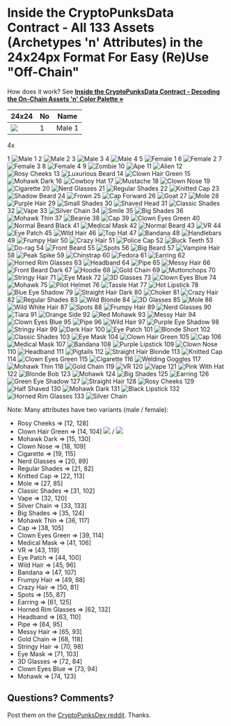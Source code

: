 #  Inside the CryptoPunksData Contract - All 133 Assets (Archetypes 'n' Attributes) in the 24x24px Format For Easy (Re)Use "Off-Chain"

How does it work? See [**Inside the CryptoPunksData Contract - Decoding the On-Chain Assets 'n' Color Palette »**](../punksdata)


| 24x24     | No   | Name |
|-----------|------|------|
| ![](i/001-male_1.png) |  1 | Male 1 || ![](i/002-male_2.png) |  2 | Male 2 || ![](i/003-male_3.png) |  3 | Male 3 || ![](i/004-male_4.png) |  4 | Male 4 || ![](i/005-female_1.png) |  5 | Female 1 || ![](i/006-female_2.png) |  6 | Female 2 || ![](i/007-female_3.png) |  7 | Female 3 || ![](i/008-female_4.png) |  8 | Female 4 || ![](i/009-zombie.png) |  9 | Zombie || ![](i/010-ape.png) |  10 | Ape || ![](i/011-alien.png) |  11 | Alien || ![](i/012-rosy_cheeks.png) |  12 | Rosy Cheeks || ![](i/013-luxurious_beard.png) |  13 | Luxurious Beard || ![](i/014-clown_hair_green.png) |  14 | Clown Hair Green || ![](i/015-mohawk_dark.png) |  15 | Mohawk Dark || ![](i/016-cowboy_hat.png) |  16 | Cowboy Hat || ![](i/017-mustache.png) |  17 | Mustache || ![](i/018-clown_nose.png) |  18 | Clown Nose || ![](i/019-cigarette.png) |  19 | Cigarette || ![](i/020-nerd_glasses.png) |  20 | Nerd Glasses || ![](i/021-regular_shades.png) |  21 | Regular Shades || ![](i/022-knitted_cap.png) |  22 | Knitted Cap || ![](i/023-shadow_beard.png) |  23 | Shadow Beard || ![](i/024-frown.png) |  24 | Frown || ![](i/025-cap_forward.png) |  25 | Cap Forward || ![](i/026-goat.png) |  26 | Goat || ![](i/027-mole.png) |  27 | Mole || ![](i/028-purple_hair.png) |  28 | Purple Hair || ![](i/029-small_shades.png) |  29 | Small Shades || ![](i/030-shaved_head.png) |  30 | Shaved Head || ![](i/031-classic_shades.png) |  31 | Classic Shades || ![](i/032-vape.png) |  32 | Vape || ![](i/033-silver_chain.png) |  33 | Silver Chain || ![](i/034-smile.png) |  34 | Smile || ![](i/035-big_shades.png) |  35 | Big Shades || ![](i/036-mohawk_thin.png) |  36 | Mohawk Thin || ![](i/037-beanie.png) |  37 | Beanie || ![](i/038-cap.png) |  38 | Cap || ![](i/039-clown_eyes_green.png) |  39 | Clown Eyes Green || ![](i/040-normal_beard_black.png) |  40 | Normal Beard Black || ![](i/041-medical_mask.png) |  41 | Medical Mask || ![](i/042-normal_beard.png) |  42 | Normal Beard || ![](i/043-vr.png) |  43 | VR || ![](i/044-eye_patch.png) |  44 | Eye Patch || ![](i/045-wild_hair.png) |  45 | Wild Hair || ![](i/046-top_hat.png) |  46 | Top Hat || ![](i/047-bandana.png) |  47 | Bandana || ![](i/048-handlebars.png) |  48 | Handlebars || ![](i/049-frumpy_hair.png) |  49 | Frumpy Hair || ![](i/050-crazy_hair.png) |  50 | Crazy Hair || ![](i/051-police_cap.png) |  51 | Police Cap || ![](i/052-buck_teeth.png) |  52 | Buck Teeth || ![](i/053-do-rag.png) |  53 | Do-rag || ![](i/054-front_beard.png) |  54 | Front Beard || ![](i/055-spots.png) |  55 | Spots || ![](i/056-big_beard.png) |  56 | Big Beard || ![](i/057-vampire_hair.png) |  57 | Vampire Hair || ![](i/058-peak_spike.png) |  58 | Peak Spike || ![](i/059-chinstrap.png) |  59 | Chinstrap || ![](i/060-fedora.png) |  60 | Fedora || ![](i/061-earring.png) |  61 | Earring || ![](i/062-horned_rim_glasses.png) |  62 | Horned Rim Glasses || ![](i/063-headband.png) |  63 | Headband || ![](i/064-pipe.png) |  64 | Pipe || ![](i/065-messy_hair.png) |  65 | Messy Hair || ![](i/066-front_beard_dark.png) |  66 | Front Beard Dark || ![](i/067-hoodie.png) |  67 | Hoodie || ![](i/068-gold_chain.png) |  68 | Gold Chain || ![](i/069-muttonchops.png) |  69 | Muttonchops || ![](i/070-stringy_hair.png) |  70 | Stringy Hair || ![](i/071-eye_mask.png) |  71 | Eye Mask || ![](i/072-3d_glasses.png) |  72 | 3D Glasses || ![](i/073-clown_eyes_blue.png) |  73 | Clown Eyes Blue || ![](i/074-mohawk.png) |  74 | Mohawk || ![](i/075-pilot_helmet.png) |  75 | Pilot Helmet || ![](i/076-tassle_hat.png) |  76 | Tassle Hat || ![](i/077-hot_lipstick.png) |  77 | Hot Lipstick || ![](i/078-blue_eye_shadow.png) |  78 | Blue Eye Shadow || ![](i/079-straight_hair_dark.png) |  79 | Straight Hair Dark || ![](i/080-choker.png) |  80 | Choker || ![](i/081-crazy_hair.png) |  81 | Crazy Hair || ![](i/082-regular_shades.png) |  82 | Regular Shades || ![](i/083-wild_blonde.png) |  83 | Wild Blonde || ![](i/084-3d_glasses.png) |  84 | 3D Glasses || ![](i/085-mole.png) |  85 | Mole || ![](i/086-wild_white_hair.png) |  86 | Wild White Hair || ![](i/087-spots.png) |  87 | Spots || ![](i/088-frumpy_hair.png) |  88 | Frumpy Hair || ![](i/089-nerd_glasses.png) |  89 | Nerd Glasses || ![](i/090-tiara.png) |  90 | Tiara || ![](i/091-orange_side.png) |  91 | Orange Side || ![](i/092-red_mohawk.png) |  92 | Red Mohawk || ![](i/093-messy_hair.png) |  93 | Messy Hair || ![](i/094-clown_eyes_blue.png) |  94 | Clown Eyes Blue || ![](i/095-pipe.png) |  95 | Pipe || ![](i/096-wild_hair.png) |  96 | Wild Hair || ![](i/097-purple_eye_shadow.png) |  97 | Purple Eye Shadow || ![](i/098-stringy_hair.png) |  98 | Stringy Hair || ![](i/099-dark_hair.png) |  99 | Dark Hair || ![](i/100-eye_patch.png) |  100 | Eye Patch || ![](i/101-blonde_short.png) |  101 | Blonde Short || ![](i/102-classic_shades.png) |  102 | Classic Shades || ![](i/103-eye_mask.png) |  103 | Eye Mask || ![](i/104-clown_hair_green.png) |  104 | Clown Hair Green || ![](i/105-cap.png) |  105 | Cap || ![](i/106-medical_mask.png) |  106 | Medical Mask || ![](i/107-bandana.png) |  107 | Bandana || ![](i/108-purple_lipstick.png) |  108 | Purple Lipstick || ![](i/109-clown_nose.png) |  109 | Clown Nose || ![](i/110-headband.png) |  110 | Headband || ![](i/111-pigtails.png) |  111 | Pigtails || ![](i/112-straight_hair_blonde.png) |  112 | Straight Hair Blonde || ![](i/113-knitted_cap.png) |  113 | Knitted Cap || ![](i/114-clown_eyes_green.png) |  114 | Clown Eyes Green || ![](i/115-cigarette.png) |  115 | Cigarette || ![](i/116-welding_goggles.png) |  116 | Welding Goggles || ![](i/117-mohawk_thin.png) |  117 | Mohawk Thin || ![](i/118-gold_chain.png) |  118 | Gold Chain || ![](i/119-vr.png) |  119 | VR || ![](i/120-vape.png) |  120 | Vape || ![](i/121-pink_with_hat.png) |  121 | Pink With Hat || ![](i/122-blonde_bob.png) |  122 | Blonde Bob || ![](i/123-mohawk.png) |  123 | Mohawk || ![](i/124-big_shades.png) |  124 | Big Shades || ![](i/125-earring.png) |  125 | Earring || ![](i/126-green_eye_shadow.png) |  126 | Green Eye Shadow || ![](i/127-straight_hair.png) |  127 | Straight Hair || ![](i/128-rosy_cheeks.png) |  128 | Rosy Cheeks || ![](i/129-half_shaved.png) |  129 | Half Shaved || ![](i/130-mohawk_dark.png) |  130 | Mohawk Dark || ![](i/131-black_lipstick.png) |  131 | Black Lipstick || ![](i/132-horned_rim_glasses.png) |  132 | Horned Rim Glasses || ![](i/133-silver_chain.png) |  133 | Silver Chain |

4x

1 ![](i/001-male_1x4.png "Male 1")
2 ![](i/002-male_2x4.png "Male 2")
3 ![](i/003-male_3x4.png "Male 3")
4 ![](i/004-male_4x4.png "Male 4")
5 ![](i/005-female_1x4.png "Female 1")
6 ![](i/006-female_2x4.png "Female 2")
7 ![](i/007-female_3x4.png "Female 3")
8 ![](i/008-female_4x4.png "Female 4")
9 ![](i/009-zombiex4.png "Zombie")
10 ![](i/010-apex4.png "Ape")
11 ![](i/011-alienx4.png "Alien")
12 ![](i/012-rosy_cheeksx4.png "Rosy Cheeks")
13 ![](i/013-luxurious_beardx4.png "Luxurious Beard")
14 ![](i/014-clown_hair_greenx4.png "Clown Hair Green")
15 ![](i/015-mohawk_darkx4.png "Mohawk Dark")
16 ![](i/016-cowboy_hatx4.png "Cowboy Hat")
17 ![](i/017-mustachex4.png "Mustache")
18 ![](i/018-clown_nosex4.png "Clown Nose")
19 ![](i/019-cigarettex4.png "Cigarette")
20 ![](i/020-nerd_glassesx4.png "Nerd Glasses")
21 ![](i/021-regular_shadesx4.png "Regular Shades")
22 ![](i/022-knitted_capx4.png "Knitted Cap")
23 ![](i/023-shadow_beardx4.png "Shadow Beard")
24 ![](i/024-frownx4.png "Frown")
25 ![](i/025-cap_forwardx4.png "Cap Forward")
26 ![](i/026-goatx4.png "Goat")
27 ![](i/027-molex4.png "Mole")
28 ![](i/028-purple_hairx4.png "Purple Hair")
29 ![](i/029-small_shadesx4.png "Small Shades")
30 ![](i/030-shaved_headx4.png "Shaved Head")
31 ![](i/031-classic_shadesx4.png "Classic Shades")
32 ![](i/032-vapex4.png "Vape")
33 ![](i/033-silver_chainx4.png "Silver Chain")
34 ![](i/034-smilex4.png "Smile")
35 ![](i/035-big_shadesx4.png "Big Shades")
36 ![](i/036-mohawk_thinx4.png "Mohawk Thin")
37 ![](i/037-beaniex4.png "Beanie")
38 ![](i/038-capx4.png "Cap")
39 ![](i/039-clown_eyes_greenx4.png "Clown Eyes Green")
40 ![](i/040-normal_beard_blackx4.png "Normal Beard Black")
41 ![](i/041-medical_maskx4.png "Medical Mask")
42 ![](i/042-normal_beardx4.png "Normal Beard")
43 ![](i/043-vrx4.png "VR")
44 ![](i/044-eye_patchx4.png "Eye Patch")
45 ![](i/045-wild_hairx4.png "Wild Hair")
46 ![](i/046-top_hatx4.png "Top Hat")
47 ![](i/047-bandanax4.png "Bandana")
48 ![](i/048-handlebarsx4.png "Handlebars")
49 ![](i/049-frumpy_hairx4.png "Frumpy Hair")
50 ![](i/050-crazy_hairx4.png "Crazy Hair")
51 ![](i/051-police_capx4.png "Police Cap")
52 ![](i/052-buck_teethx4.png "Buck Teeth")
53 ![](i/053-do-ragx4.png "Do-rag")
54 ![](i/054-front_beardx4.png "Front Beard")
55 ![](i/055-spotsx4.png "Spots")
56 ![](i/056-big_beardx4.png "Big Beard")
57 ![](i/057-vampire_hairx4.png "Vampire Hair")
58 ![](i/058-peak_spikex4.png "Peak Spike")
59 ![](i/059-chinstrapx4.png "Chinstrap")
60 ![](i/060-fedorax4.png "Fedora")
61 ![](i/061-earringx4.png "Earring")
62 ![](i/062-horned_rim_glassesx4.png "Horned Rim Glasses")
63 ![](i/063-headbandx4.png "Headband")
64 ![](i/064-pipex4.png "Pipe")
65 ![](i/065-messy_hairx4.png "Messy Hair")
66 ![](i/066-front_beard_darkx4.png "Front Beard Dark")
67 ![](i/067-hoodiex4.png "Hoodie")
68 ![](i/068-gold_chainx4.png "Gold Chain")
69 ![](i/069-muttonchopsx4.png "Muttonchops")
70 ![](i/070-stringy_hairx4.png "Stringy Hair")
71 ![](i/071-eye_maskx4.png "Eye Mask")
72 ![](i/072-3d_glassesx4.png "3D Glasses")
73 ![](i/073-clown_eyes_bluex4.png "Clown Eyes Blue")
74 ![](i/074-mohawkx4.png "Mohawk")
75 ![](i/075-pilot_helmetx4.png "Pilot Helmet")
76 ![](i/076-tassle_hatx4.png "Tassle Hat")
77 ![](i/077-hot_lipstickx4.png "Hot Lipstick")
78 ![](i/078-blue_eye_shadowx4.png "Blue Eye Shadow")
79 ![](i/079-straight_hair_darkx4.png "Straight Hair Dark")
80 ![](i/080-chokerx4.png "Choker")
81 ![](i/081-crazy_hairx4.png "Crazy Hair")
82 ![](i/082-regular_shadesx4.png "Regular Shades")
83 ![](i/083-wild_blondex4.png "Wild Blonde")
84 ![](i/084-3d_glassesx4.png "3D Glasses")
85 ![](i/085-molex4.png "Mole")
86 ![](i/086-wild_white_hairx4.png "Wild White Hair")
87 ![](i/087-spotsx4.png "Spots")
88 ![](i/088-frumpy_hairx4.png "Frumpy Hair")
89 ![](i/089-nerd_glassesx4.png "Nerd Glasses")
90 ![](i/090-tiarax4.png "Tiara")
91 ![](i/091-orange_sidex4.png "Orange Side")
92 ![](i/092-red_mohawkx4.png "Red Mohawk")
93 ![](i/093-messy_hairx4.png "Messy Hair")
94 ![](i/094-clown_eyes_bluex4.png "Clown Eyes Blue")
95 ![](i/095-pipex4.png "Pipe")
96 ![](i/096-wild_hairx4.png "Wild Hair")
97 ![](i/097-purple_eye_shadowx4.png "Purple Eye Shadow")
98 ![](i/098-stringy_hairx4.png "Stringy Hair")
99 ![](i/099-dark_hairx4.png "Dark Hair")
100 ![](i/100-eye_patchx4.png "Eye Patch")
101 ![](i/101-blonde_shortx4.png "Blonde Short")
102 ![](i/102-classic_shadesx4.png "Classic Shades")
103 ![](i/103-eye_maskx4.png "Eye Mask")
104 ![](i/104-clown_hair_greenx4.png "Clown Hair Green")
105 ![](i/105-capx4.png "Cap")
106 ![](i/106-medical_maskx4.png "Medical Mask")
107 ![](i/107-bandanax4.png "Bandana")
108 ![](i/108-purple_lipstickx4.png "Purple Lipstick")
109 ![](i/109-clown_nosex4.png "Clown Nose")
110 ![](i/110-headbandx4.png "Headband")
111 ![](i/111-pigtailsx4.png "Pigtails")
112 ![](i/112-straight_hair_blondex4.png "Straight Hair Blonde")
113 ![](i/113-knitted_capx4.png "Knitted Cap")
114 ![](i/114-clown_eyes_greenx4.png "Clown Eyes Green")
115 ![](i/115-cigarettex4.png "Cigarette")
116 ![](i/116-welding_gogglesx4.png "Welding Goggles")
117 ![](i/117-mohawk_thinx4.png "Mohawk Thin")
118 ![](i/118-gold_chainx4.png "Gold Chain")
119 ![](i/119-vrx4.png "VR")
120 ![](i/120-vapex4.png "Vape")
121 ![](i/121-pink_with_hatx4.png "Pink With Hat")
122 ![](i/122-blonde_bobx4.png "Blonde Bob")
123 ![](i/123-mohawkx4.png "Mohawk")
124 ![](i/124-big_shadesx4.png "Big Shades")
125 ![](i/125-earringx4.png "Earring")
126 ![](i/126-green_eye_shadowx4.png "Green Eye Shadow")
127 ![](i/127-straight_hairx4.png "Straight Hair")
128 ![](i/128-rosy_cheeksx4.png "Rosy Cheeks")
129 ![](i/129-half_shavedx4.png "Half Shaved")
130 ![](i/130-mohawk_darkx4.png "Mohawk Dark")
131 ![](i/131-black_lipstickx4.png "Black Lipstick")
132 ![](i/132-horned_rim_glassesx4.png "Horned Rim Glasses")
133 ![](i/133-silver_chainx4.png "Silver Chain")



Note:  Many attributes have two variants (male / female):


- Rosy Cheeks         =>  [12, 128]
- Clown Hair Green    =>  [14, 104]  ![](i/014_clown_hair_green.png) / ![](i/104_clown_hair_green.png)
- Mohawk Dark         =>  [15, 130]
- Clown Nose          =>  [18, 109]
- Cigarette           =>  [19, 115]
- Nerd Glasses        =>  [20, 89]
- Regular Shades      =>  [21, 82]
- Knitted Cap         =>  [22, 113]
- Mole                =>  [27, 85]
- Classic Shades      =>  [31, 102]
- Vape                =>  [32, 120]
- Silver Chain        =>  [33, 133]
- Big Shades          =>  [35, 124]
- Mohawk Thin         =>  [36, 117]
- Cap                 =>  [38, 105]
- Clown Eyes Green    =>  [39, 114]
- Medical Mask        =>  [41, 106]
- VR                  =>  [43, 119]
- Eye Patch           =>  [44, 100]
- Wild Hair           =>  [45, 96]
- Bandana             =>  [47, 107]
- Frumpy Hair         =>  [49, 88]
- Crazy Hair          =>  [50, 81]
- Spots               =>  [55, 87]
- Earring             =>  [61, 125]
- Horned Rim Glasses  =>  [62, 132]
- Headband            =>  [63, 110]
- Pipe                =>  [64, 95]
- Messy Hair          =>  [65, 93]
- Gold Chain          =>  [68, 118]
- Stringy Hair        =>  [70, 98]
- Eye Mask            =>  [71, 103]
- 3D Glasses          =>  [72, 84]
- Clown Eyes Blue     =>  [73, 94]
- Mohawk              =>  [74, 123]



## Questions? Comments?

Post them on the [CryptoPunksDev reddit](https://old.reddit.com/r/CryptoPunksDev). Thanks.

